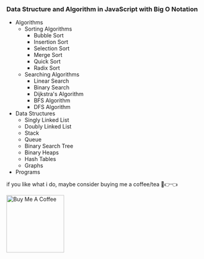 <h3>Data Structure and Algorithm in JavaScript with Big O Notation</h3>

<ul>
  <li>
    Algorithms
    <ul>
      <li>
        Sorting Algorithms
        <ul>
          <li>Bubble Sort</li>
          <li>Insertion Sort</li>
          <li>Selection Sort</li>
          <li>Merge Sort</li>
          <li>Quick Sort</li>
          <li>Radix Sort</li>
        </ul>
      </li>
      <li>
        Searching Algorithms
        <ul>
          <li>Linear Search</li>
          <li>Binary Search</li>
          <li>Dijkstra's Algorithm</li>
          <li>BFS Algorithm</li>
          <li>DFS Algorithm</li>
        </ul>
      </li>
    </ul>
  </li>
  <li>
    Data Structures
    <ul>
      <li>Singly Linked List</li>
      <li>Doubly Linked List</li>
      <li>Stack</li>
      <li>Queue</li>
      <li>Binary Search Tree</li>
      <li>Binary Heaps</li>
      <li>Hash Tables</li>
      <li>Graphs</li>
    </ul>
  </li>
  <li>Programs</li>
</ul>

if you like what i do, maybe consider buying me a coffee/tea 🥺👉👈

<a href="https://www.buymeacoffee.com/upendratomar" target="_blank"><img src="https://cdn.buymeacoffee.com/buttons/v2/default-red.png" alt="Buy Me A Coffee" width="150" ></a>
